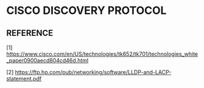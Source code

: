 # CISCO DISCOVERY PROTOCOL

## REFERENCE

[1] <https://www.cisco.com/en/US/technologies/tk652/tk701/technologies_white_paper0900aecd804cd46d.html>

[2] <https://ftp.hp.com/pub/networking/software/LLDP-and-LACP-statement.pdf>